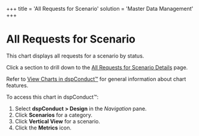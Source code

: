 +++
title = 'All Requests for Scenario'
solution = 'Master Data Management'
+++

# All Requests for Scenario

This chart displays all requests for a scenario by
<span id="Request Status dspConduct" class="popUpLink">status</span>.

Click a section to drill down to the [All Requests for Scenario
Details](All_Requests_for_Scenario_Details.htm) page.

Refer to [View Charts in dspConduct™](../Use_Cases/View_Charts.htm) for
general information about chart features.

To access this chart in dspConduct™:

1.  Select **dspConduct \> Design** in the *Navigation* pane.
2.  Click **Scenarios** for a category.
3.  Click **Vertical View** for a scenario.
4.  Click the **Metrics** icon.
